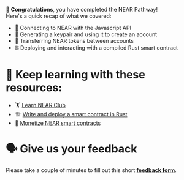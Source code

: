 🥳 **Congratulations**, you have completed the NEAR Pathway! \
Here's a quick recap of what we covered:

- 🔌 Connecting to NEAR with the Javascript API
- 🏦 Generating a keypair and using it to create an account
- 💸 Transferring NEAR tokens between accounts
- ⛓ Deploying and interacting with a compiled Rust smart contract

# 🧐 Keep learning with these resources:

- 🏋️ [Learn NEAR Club](https://learnnear.club/)
- 🏗 [Write and deploy a smart contract in Rust](https://learn.figment.io/tutorials/write-and-deploy-a-smart-contract-on-near)
- 🥩 [Monetize NEAR smart contracts](https://learn.figment.io/tutorials/monetize-near-smart-contracts)

# 🗣 Give us your feedback

Please take a couple of minutes to fill out this short **[feedback form](https://docs.google.com/forms/d/1SXg3xo0I1BRN2BAS-ffDbj1P6bfwo0x48trttmJ5xKs/)**.
